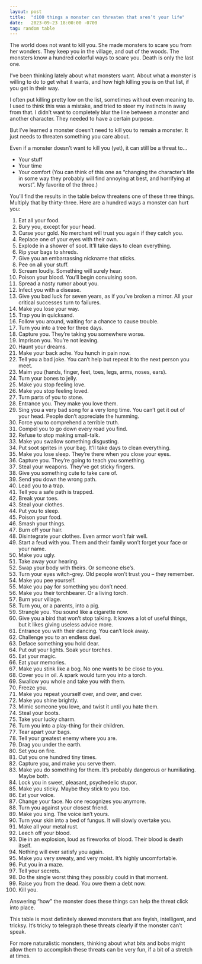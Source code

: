 ```yaml
---
layout: post
title:  "d100 things a monster can threaten that aren’t your life"
date:   2023-09-23 18:00:00 -0700
tag: random table
---
```


The world does not want to kill you. She made monsters to scare you from her wonders. They keep you in the village, and out of the woods. The monsters know a hundred colorful ways to scare you. Death is only the last one.

I’ve been thinking lately about what monsters want. About what a monster is willing to do to get what it wants, and how high killing you is on that list, if you get in their way.

I often put killing pretty low on the list, sometimes without even meaning to. I used to think this was a mistake, and tried to steer my instincts in away from that. I didn’t want to completely blur the line between a monster and another character. They needed to have a certain purpose. 

But I’ve learned a monster doesn’t need to kill you to remain a monster. It just needs to threaten something you care about.

Even if a monster doesn’t want to kill you (yet), it can still be a threat to…

- Your stuff
- Your time
- Your comfort (You can think of this one as “changing the character’s life in some way they probably will find annoying at best, and horrifying at worst”. My favorite of the three.)

You’ll find the results in the table below threatens one of these three things. Multiply that by thirty-three. Here are a hundred ways a monster can hurt you:

1. Eat all your food.
2. Bury you, except for your head.
3. Curse your gold. No merchant will trust you again if they catch you.
4. Replace one of your eyes with their own.
5. Explode in a shower of soot. It’ll take days to clean everything.
6. Rip your bags to shreds.
7. Give you an embarrassing nickname that sticks.
8. Pee on all your stuff.
9. Scream loudly. Something will surely hear.
10. Poison your blood. You’ll begin convulsing soon.
11. Spread a nasty rumor about you. 
12. Infect you with a disease.
13. Give you bad luck for seven years, as if you’ve broken a mirror. All your critical successes turn to failures.
14. Make you lose your way.
15. Trap you in quicksand.
16. Follow you around, waiting for a chance to cause trouble.
17. Turn you into a tree for three days.
18. Capture you. They’re taking you somewhere worse.
19. Imprison you. You’re not leaving.
20. Haunt your dreams.
21. Make your back ache. You hunch in pain now.
22. Tell you a bad joke. You can’t help but repeat it to the next person you meet.
23. Maim you (hands, finger, feet, toes, legs, arms, noses, ears).
24. Turn your bones to jelly.
25. Make you stop feeling love.
26. Make you stop feeling loved.
27. Turn parts of you to stone.
28. Entrance you. They make you love them.
29. Sing you a very bad song for a very long time. You can’t get it out of your head. People don’t appreciate the humming.
30. Force you to comprehend a terrible truth.
31. Compel you to go down every road you find. 
32. Refuse to stop making small-talk.
33. Make you swallow something disgusting.
34. Put soot sprites in your bag. It’ll take days to clean everything.
35. Make you lose sleep. They’re there when you close your eyes.
36. Capture you. They’re going to teach you something.
37. Steal your weapons. They’ve got sticky fingers.
38. Give you something cute to take care of. 
39. Send you down the wrong path.
40. Lead you to a trap.
41. Tell you a safe path is trapped.
42. Break your toes. 
43. Steal your clothes.
44. Put you to sleep.
45. Poison your food.
46. Smash your things.
47. Burn off your hair.
48. Disintegrate your clothes. Even armor won’t fair well.
49. Start a feud with you. Them and their family won’t forget your face or your name.
50. Make you ugly.
51. Take away your hearing.
52. Swap your body with theirs. Or someone else’s.
53. Turn your eyes witch-grey. Old people won’t trust you – they remember. 
54. Make you pee yourself.
55. Make you pay for something you don’t need.
56. Make you their torchbearer. Or a living torch.
57. Burn your village.
58. Turn you, or a parents, into a pig.
59. Strangle you. You sound like a cigarette now.
60. Give you a bird that won’t stop talking. It knows a lot of useful things, but it likes giving useless advice more.
61. Entrance you with their dancing. You can’t look away.
62. Challenge you to an endless duel.
63. Deface something you hold dear.
64. Put out your lights. Soak your torches.
65. Eat your magic.
66. Eat your memories.
67. Make you stink like a bog. No one wants to be close to you.
68. Cover you in oil. A spark would turn you into a torch.
69. Swallow you whole and take you with them.
70. Freeze you.
71. Make you repeat yourself over, and over, and over.
72. Make you shine brightly.
73. Mimic someone you love, and twist it until you hate them.
74. Steal your boots.
75. Take your lucky charm.
76. Turn you into a play-thing for their children.
77. Tear apart your bags.
78. Tell your greatest enemy where you are.
79. Drag you under the earth.
80. Set you on fire.
81. Cut you one hundred tiny times. 
82. Capture you, and make you serve them.
83. Make you do something for them. It’s probably dangerous or humiliating. Maybe both.
84. Lock you in sweet, pleasant, psychedelic stupor.
85. Make you sticky. Maybe they stick to you too.
86. Eat your voice. 
87. Change your face. No one recognizes you anymore.
88. Turn you against your closest friend.
89. Make you sing. The voice isn’t yours. 
90. Turn your skin into a bed of fungus. It will slowly overtake you. 
91. Make all your metal rust.
92. Leech off your blood.
93. Die in an explosion, loud as fireworks of blood. Their blood is death itself.
94. Nothing will ever satisfy you again.
95. Make you very sweaty, and very moist. It’s highly uncomfortable. 
96. Put you in a maze. 
97. Tell your secrets. 
98. Do the single worst thing they possibly could in that moment.
99. Raise you from the dead. You owe them a debt now.
100. Kill you.

Answering “how” the monster does these things can help the threat click into place.

This table is most definitely skewed monsters that are feyish, intelligent, and tricksy. It’s tricky to telegraph these threats clearly if the monster can’t speak. 

For more naturalistic monsters, thinking about what bits and bobs might allow them to accomplish these threats can be very fun, if a bit of a stretch at times.
